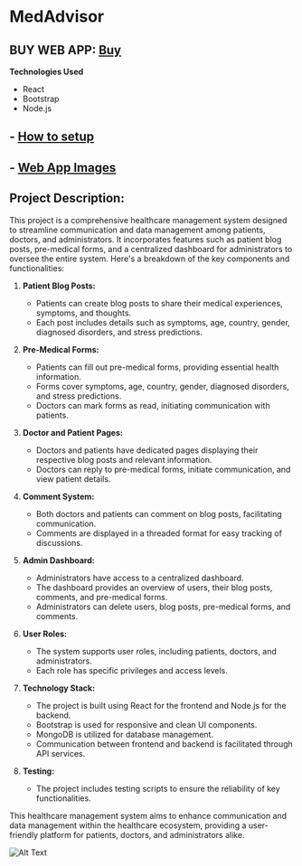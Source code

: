 # MedAdvisor

## BUY WEB APP: [**Buy**](https://www.buymeacoffee.com/apophis04/e/188504)

**Technologies Used**
- React
- Bootstrap
- Node.js

## - [How to setup](https://github.com/apophis04/WebApp/blob/main/How_to_Run.md)
## - [Web App Images](https://github.com/apophis04/WebApp/tree/main/Project%20Overview/New%20folder)

## **Project Description:**

This project is a comprehensive healthcare management system designed to streamline communication and data management among patients, doctors, and administrators. It incorporates features such as patient blog posts, pre-medical forms, and a centralized dashboard for administrators to oversee the entire system. Here's a breakdown of the key components and functionalities:

1. **Patient Blog Posts:**
   - Patients can create blog posts to share their medical experiences, symptoms, and thoughts.
   - Each post includes details such as symptoms, age, country, gender, diagnosed disorders, and stress predictions.

2. **Pre-Medical Forms:**
   - Patients can fill out pre-medical forms, providing essential health information.
   - Forms cover symptoms, age, country, gender, diagnosed disorders, and stress predictions.
   - Doctors can mark forms as read, initiating communication with patients.

3. **Doctor and Patient Pages:**
   - Doctors and patients have dedicated pages displaying their respective blog posts and relevant information.
   - Doctors can reply to pre-medical forms, initiate communication, and view patient details.

4. **Comment System:**
   - Both doctors and patients can comment on blog posts, facilitating communication.
   - Comments are displayed in a threaded format for easy tracking of discussions.

5. **Admin Dashboard:**
   - Administrators have access to a centralized dashboard.
   - The dashboard provides an overview of users, their blog posts, comments, and pre-medical forms.
   - Administrators can delete users, blog posts, pre-medical forms, and comments.

6. **User Roles:**
   - The system supports user roles, including patients, doctors, and administrators.
   - Each role has specific privileges and access levels.

7. **Technology Stack:**
   - The project is built using React for the frontend and Node.js for the backend.
   - Bootstrap is used for responsive and clean UI components.
   - MongoDB is utilized for database management.
   - Communication between frontend and backend is facilitated through API services.

8. **Testing:**
   - The project includes testing scripts to ensure the reliability of key functionalities.

This healthcare management system aims to enhance communication and data management within the healthcare ecosystem, providing a user-friendly platform for patients, doctors, and administrators alike.

![Alt Text]([url_to_your_gif](https://www.veed.io/view/41a3b4cb-ab5b-4787-ad54-02ac1761cd52)https://www.veed.io/view/41a3b4cb-ab5b-4787-ad54-02ac1761cd52)

